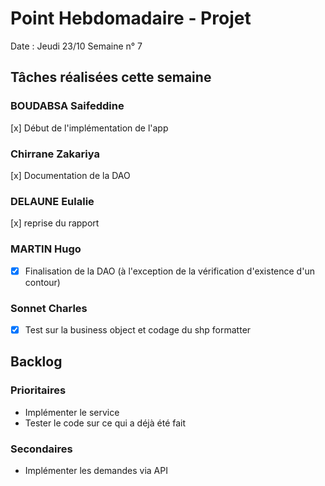 # Point Hebdomadaire - Projet

Date : Jeudi 23/10
Semaine n° 7

## Tâches réalisées cette semaine


### BOUDABSA Saifeddine
[x] Début de l'implémentation de l'app
### Chirrane Zakariya
[x] Documentation de la DAO
### DELAUNE Eulalie
[x] reprise du rapport
### MARTIN Hugo
- [x] Finalisation de la DAO (à l'exception de la vérification d'existence
d'un contour)

### Sonnet Charles
- [x] Test sur la business object et codage du shp formatter

## Backlog

### Prioritaires


- Implémenter le service
- Tester le code sur ce qui a déjà été fait


### Secondaires

- Implémenter les demandes via API
